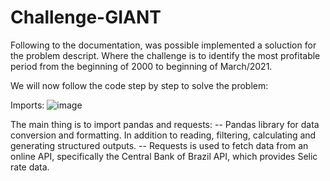 # Challenge-GIANT

Following to the documentation, was possible implemented a soluction for the problem descript. Where the challenge is to identify the most profitable period from the beginning of 2000 to beginning of March/2021.

We will now follow the code step by step to solve the problem:


Imports:
![image](https://github.com/user-attachments/assets/4ca2a877-5f53-47d3-9262-3235bbaedff0)

 
The main thing is to import pandas and requests:
 --  Pandas library for data conversion and formatting. In addition to reading, filtering, calculating and generating structured outputs.
 --   Requests is used to fetch data from an online API, specifically the Central Bank of Brazil API, which provides Selic rate data.
